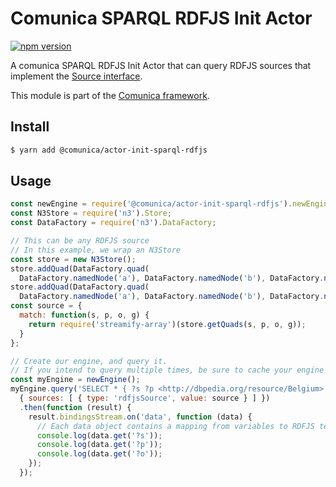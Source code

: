 # Comunica SPARQL RDFJS Init Actor

[![npm version](https://badge.fury.io/js/%40comunica%2Factor-init-sparql-rdfjs.svg)](https://www.npmjs.com/package/@comunica/actor-init-sparql-rdfjs)

A comunica SPARQL RDFJS Init Actor that can query RDFJS sources
that implement the [Source interface](http://rdf.js.org/#source-interface).

This module is part of the [Comunica framework](https://github.com/comunica/comunica).

## Install

```bash
$ yarn add @comunica/actor-init-sparql-rdfjs
```

## Usage

```javascript
const newEngine = require('@comunica/actor-init-sparql-rdfjs').newEngine;
const N3Store = require('n3').Store;
const DataFactory = require('n3').DataFactory;

// This can be any RDFJS source
// In this example, we wrap an N3Store
const store = new N3Store();
store.addQuad(DataFactory.quad(
  DataFactory.namedNode('a'), DataFactory.namedNode('b'), DataFactory.namedNode('http://dbpedia.org/resource/Belgium')));
store.addQuad(DataFactory.quad(
  DataFactory.namedNode('a'), DataFactory.namedNode('b'), DataFactory.namedNode('http://dbpedia.org/resource/Ghent')));
const source = {
  match: function(s, p, o, g) {
    return require('streamify-array')(store.getQuads(s, p, o, g));
  }
};

// Create our engine, and query it.
// If you intend to query multiple times, be sure to cache your engine for optimal performance.
const myEngine = newEngine();
myEngine.query('SELECT * { ?s ?p <http://dbpedia.org/resource/Belgium>. ?s ?p ?o } LIMIT 100',
  { sources: [ { type: 'rdfjsSource', value: source } ] })
  .then(function (result) {
    result.bindingsStream.on('data', function (data) {
      // Each data object contains a mapping from variables to RDFJS terms.
      console.log(data.get('?s'));
      console.log(data.get('?p'));
      console.log(data.get('?o'));
    });
  });
```
